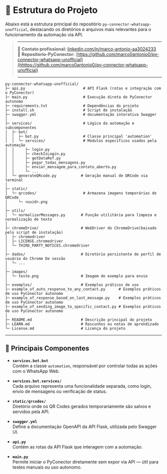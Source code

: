 
# 📁 Estrutura do Projeto

Abaixo está a estrutura principal do repositório `py-connector-whatsapp-unofficial`, destacando os diretórios e arquivos mais relevantes para o funcionamento da automação via API.

> ____
> 🔗 **Contato profissional:** [linkedin.com/in/marco-antonio-aa3024233](https://www.linkedin.com/in/marco-antonio-aa3024233)  
> 🔗 **Repositorio-PyConector:** [https://github.com/marco0antonio0/py-connector-whatsapp-unofficial](hhttps://github.com/marco0antonio0/py-connector-whatsapp-unofficial)  
> ____

```
py-connector-whatsapp-unofficial/
├─ api.py                          # API Flask (rotas e integração com o PyConector)
├─ main.py                         # Execução direta do PyConector autonomo
├─ requirements.txt                # Dependências do projeto
├─ install.sh                      # Script de instalação 
├─ swagger.yml                     # documentação interativa Swagger
│
├─ services/                       # Lógica da automação e subcomponentes
│  ├─ bot/
│  │  ├─ bot.py                    # Classe principal 'automation'
│  │  └─ services/                 # Módulos específicos usados pela automação
│  │     ├─ login.py
│  │     ├─ checkIsLogin.py
│  │     ├─ getDataRef.py
│  │     ├─ pegar_todas_mensagens.py
│  │     ├─ enviar_mensagem_para_contato_aberto.py
│  │     └─ ...
│  └─ generateQRcode.py           # Geração manual de QRCode via terminal
│
├─ static/
│  └─ qrcodes/                     # Armazena imagens temporárias de QRCode
│     └─ <uuid>.png
│
├─ utils/
│  └─ normalizarMessages.py       # Função utilitária para limpeza e normalização de texto
│
├─ chromeDrive/                   # WebDriver do ChromeDrive(baixado pelo script de instalação)
│  ├─ chromedriver
│  ├─ LICENSE.chromedriver
│  └─ THIRD_PARTY_NOTICES.chromedriver
│
├─ dados/                         # Diretório persistente do perfil de usuário do Chrome De sessão
│  └─ ...
│
├─ images/
│  └─ teste.png                   # Imagem de exemplo para envio
│
├─ exemplos/                      # Exemplos práticos de uso
├─ example_of_auto_response_to_any_contact.py      # Exemplos práticos de uso PyConector autonomo
├─ example_of_response_based_on_last_message.py    # Exemplos práticos de uso PyConector autonomo
├─ example_of_sending_image_to_specific_contact.py # Exemplos práticos de uso PyConector autonomo
│
├─ README.md                      # Descrição principal do projeto
├─ LEARN.md                       # Rascunhos ou notas de aprendizado
└─ License.md                     # Licença do projeto
```

---

## 📌 Principais Componentes

- **`services.bot.bot`**  
  Contém a classe `automation`, responsável por controlar todas as ações com o WhatsApp Web.

- **`services.bot.services/`**  
  Cada arquivo representa uma funcionalidade separada, como login, envio de mensagens ou verificação de status.

- **`static/qrcodes/`**  
  Diretório onde os QR Codes gerados temporariamente são salvos e servidos pela API.

- **`swagger.yml`**  
  Define a documentação OpenAPI da API Flask, utilizada pelo Swagger UI.

- **`api.py`**  
  Contém as rotas da API Flask que interagem com a automação.

- **`main.py`**  
  Permite iniciar o PyConector diretamente sem expor via API — útil para testes manuais ou uso autonomo.